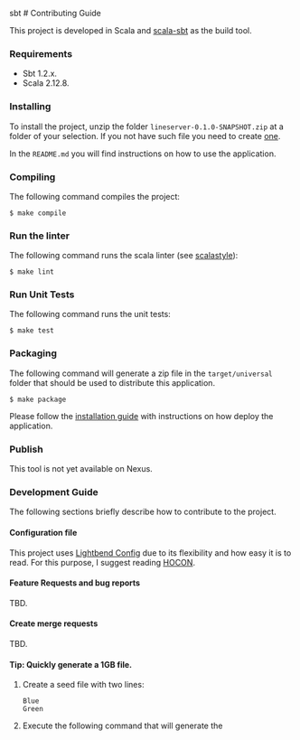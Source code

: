 sbt # Contributing Guide

This project is developed in Scala and [scala-sbt](https://www.scala-sbt.org/) as the build tool.

### Requirements

* Sbt 1.2.x.
* Scala 2.12.8.

### Installing

To install the project, unzip the folder `lineserver-0.1.0-SNAPSHOT.zip` at a folder of your selection. If you not have such
file you need to create [one](#packaging).

In the `README.md` you will find instructions on how to use the application.

### Compiling

The following command compiles the project:

```
$ make compile
```

### Run the linter

The following command runs the scala linter (see [scalastyle](http://www.scalastyle.org/)):

```
$ make lint
```

### Run Unit Tests

The following command runs the unit tests:

```
$ make test
```

### Packaging

The following command will generate a zip file in the `target/universal` folder that should be used to distribute this
application.

```
$ make package
```

Please follow the [installation guide](#installing) with instructions on how deploy the application.

### Publish

This tool is not yet available on Nexus.

### Development Guide

The following sections briefly describe how to contribute to the project.

#### Configuration file

This project uses [Lightbend Config](https://github.com/lightbend/config) due to its flexibility and how easy it is to
read. For this purpose, I suggest reading [HOCON](https://github.com/lightbend/config/blob/master/HOCON.md).

#### Feature Requests and bug reports

TBD.

#### Create merge requests

TBD.

#### Tip: Quickly generate a 1GB file.

1. Create a seed file with two lines:

    ```
    Blue
    Green
    ```

2. Execute the following command that will generate the 
